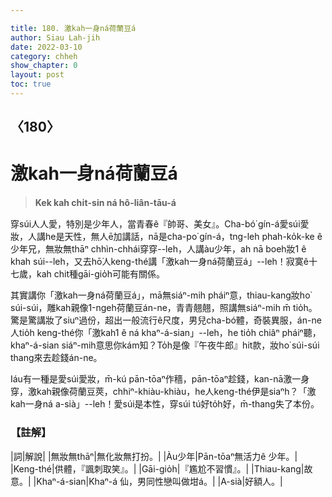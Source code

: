 ```yaml
---

title: 180. 激kah一身ná荷蘭豆á
author: Siau Lah-jih
date: 2022-03-10
category: chheh
show_chapter: 0
layout: post
toc: true
---
```

  
## 〈180〉
# 激kah一身ná荷蘭豆á
>**Kek kah chi̍t-sin ná hô-liân-tāu-á**

穿súi人人愛，特別是少年人，當青春ê『帥哥、美女』。Cha-bó͘ gín-á愛súi愛妝，人講he是天性，無人ē加講話，nā是cha-po͘ gín-á，tng-leh phah-ko̍k-ke ê少年兄，無妝無thāⁿ chhìn-chhái穿穿--leh，人講àu少年，ah nā boeh妝1 ê khah súi--leh，又去hō͘人keng-thé講「激kah一身ná荷蘭豆á」--leh！寂寞ê十七歲，kah chit種gāi-gio̍h可能有關係。

其實講你「激kah一身ná荷蘭豆á」，mā無siáⁿ-mih pháiⁿ意，thiau-kang妝ho͘ súi-súi，雕kah親像1-ngeh荷蘭豆án-ne，青青翹翹，照講無siáⁿ-mih m̄ tio̍h。驚是驚講妝了siuⁿ過份，超出一般流行ê尺度，男兒cha-bó͘體，奇裝異服，án-ne人tio̍h keng-thé你「激kah1 ê ná khaⁿ-á-sian」--leh，he tio̍h chiâⁿ pháiⁿ聽，khaⁿ-á-sian siáⁿ-mih意思你kám知？To̍h是像『午夜牛郎』hit款，妝ho͘ súi-súi thang來去趁錢án-ne。

Iáu有一種是愛súi愛妝，m̄-kú pān-tōaⁿ作穡，pān-tōaⁿ趁錢，kan-nā激一身穿，激kah親像荷蘭豆莢，chhiⁿ-khiàu-khiàu，he人keng-thé伊是siaⁿh？「激kah一身ná a-sià」--leh！愛súi是本性，穿súi tú好to̍h好，m̄-thang失了本份。

### 【註解】

|詞|解說|
|無妝無thāⁿ|無化妝無打扮。|
|Àu少年|Pān-tōaⁿ無活力ê 少年。|
|Keng-thé|供體，『諷刺取笑』。|
|Gāi-gio̍h|『尷尬不習慣』。|
|Thiau-kang|故意。|
|Khaⁿ-á-sian|Khaⁿ-á 仙，男同性戀叫做坩á。|
|A-sià|好額人。|
